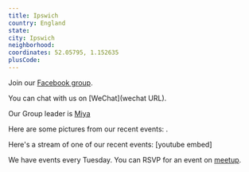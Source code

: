 ```yaml
---
title: Ipswich
country: England
state: 
city: Ipswich
neighborhood: 
coordinates: 52.05795, 1.152635
plusCode:
---
```

Join our [Facebook group](https://www.facebook.com/groups/free.code.camp.ipswich).

You can chat with us on [WeChat](wechat URL).

Our Group leader is [Miya](freecodecamp.org/miya)

Here are some pictures from our recent events:
![]().

Here's a stream of one of our recent events:
[youtube embed]

We have events every Tuesday. You can RSVP for an event on [meetup](meetupurl).
